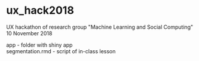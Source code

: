 # ux_hack2018
UX hackathon of research group "Machine Learning and Social Computing"  
10 November 2018

app - folder with shiny app  
segmentation.rmd - script of in-class lesson
